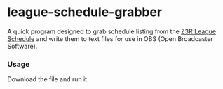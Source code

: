 # league-schedule-grabber
A quick program designed to grab schedule listing from the 
[Z3R League Schedule](http://speedgaming.org/alttprleague/crew/) and write them to
text files for use in OBS (Open Broadcaster Software).

### Usage
Download the file and run it.